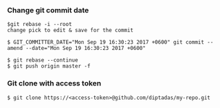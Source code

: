 ### Change git commit date

```console
$git rebase -i --root
change pick to edit & save for the commit

$ GIT_COMMITTER_DATE="Mon Sep 19 16:30:23 2017 +0600" git commit --amend --date="Mon Sep 19 16:30:23 2017 +0600"

$ git rebase --continue
$ git push origin master -f
```

### Git clone with access token

```console
$ git clone https://<access-token>@github.com/diptadas/my-repo.git
```
